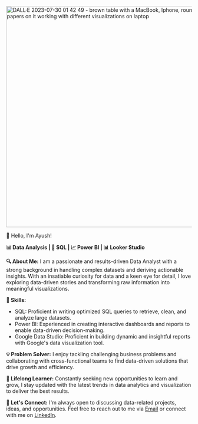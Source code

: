<img width="600" alt="DALL·E 2023-07-30 01 42 49 - brown table with a MacBook, Iphone, round specs, papers on it working with different visualizations on laptop" src="https://github.com/AyushVashisth/AyushVashisth/assets/133607161/525e8121-7e17-43f6-a201-239915075f74">


👋 Hello, I'm Ayush!

**📊 Data Analysis | 🎯 SQL | 📈 Power BI | 📊 Looker Studio**

**🔍 About Me:**
I am a passionate and results-driven Data Analyst with a strong background in handling complex datasets and deriving actionable insights. With an insatiable curiosity for data and a keen eye for detail, I love exploring data-driven stories and transforming raw information into meaningful visualizations.

**🔧 Skills:**
- SQL: Proficient in writing optimized SQL queries to retrieve, clean, and analyze large datasets.
- Power BI: Experienced in creating interactive dashboards and reports to enable data-driven decision-making.
- Google Data Studio: Proficient in building dynamic and insightful reports with Google's data visualization tool.

**💡 Problem Solver:**
I enjoy tackling challenging business problems and collaborating with cross-functional teams to find data-driven solutions that drive growth and efficiency.

**🌱 Lifelong Learner:**
Constantly seeking new opportunities to learn and grow, I stay updated with the latest trends in data analytics and visualization to deliver the best results.

**🤝 Let's Connect:**
I'm always open to discussing data-related projects, ideas, and opportunities. Feel free to reach out to me via [Email](https://ayushvst7@gmail.com) or connect with me on [LinkedIn](https://www.linkedin.com/in/ayush-vashisth-9399741a0/).
